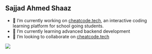 <!--# Hi there 👋-->
## Sajjad Ahmed Shaaz

<!--**sajjad006/sajjad006** is a ✨ _special_ ✨ repository because its `README.md` (this file) appears on your GitHub profile.-->

- 🔭 I’m currently working on [cheatcode.tech](cheatcode.tech), an interactive coding learning platform for school going students.
- 🌱 I’m currently learning advanced backend development
- 👯 I’m looking to collaborate on [cheatcode.tech](cheatcode.tech)
<!--- 🤔 I’m looking for help with ...-->
<!--- 💬 Ask me about any 
- 📫 How to reach me: [Email mailsajjad006@gmail.com](mailto://mailsajjad006@gmail.com)
<!--- 😄 Pronouns: ...
- ⚡ Fun fact: ...-->


<img src="https://github-readme-stats.vercel.app/api?username=sajjad006&custom_title=Sajjad%20Ahmed&show_icons=true&count_private=true&theme=default&include_all_commits=true" />
